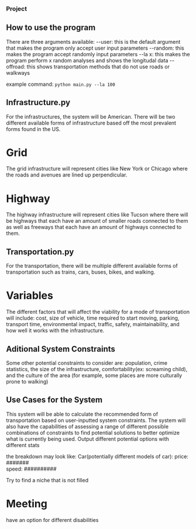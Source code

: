 ### Project

## How to use the program
There are three arguments available:
--user: this is the default argument that makes the program only accept user input parameters
--random: this makes the program accept randomly input parameters
--la x: this makes the program perform x random analyses and shows the longitudal data
--offroad: this shows transportation methods that do not use roads or walkways

example command: 
```python main.py --la 100```

## Infrastructure.py
For the infrastructures, the system will be American. There will be two different available forms of infrastructure based off the most prevalent forms found in the US.

# Grid
The grid infrastructure will represent cities like New York or Chicago where the roads and avenues are lined up perpendicular.

# Highway
The highway infrastructure will represent cities like Tucson where there will be highways that each have an amount of smaller roads connected to them as well as freeways that each have an amount of highways connected to them.

## Transportation.py
For the transportation, there will be multiple different available forms of transportation such as trains, cars, buses, bikes, and walking.

# Variables
The different factors that will affect the viability for a mode of transportation will include: cost, size of vehicle, time required to start moving, parking, transport time, environmental impact, traffic, safety, maintainability, and how well it works with the infrastructure.

## Aditional System Constraints
Some other potential constraints to consider are: population, crime statistics, the size of the infrastructure, comfortability(ex: screaming child), and the culture of the area (for example, some places are more culturally prone to walking)

## Use Cases for the System
This system will be able to calculate the recommended form of transportation based on user-inputted system constraints. The system will also have the capabilities of assessing a range of different possible combinations of constraints to find potential solutions to better optimize what is currently being used.
Output different potential options with different stats

the breakdown may look like:
Car(potentially different models of car): 
price: #######         
speed: ##########

Try to find a niche that is not filled

# Meeting
have an option for different disabilities



